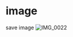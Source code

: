 # image
save image
![IMG_0022](https://user-images.githubusercontent.com/58417111/182569279-9d7cc223-5950-46bd-b458-5adb873cf0c1.jpeg)
